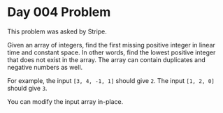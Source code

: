 # Day 004 Problem

This problem was asked by Stripe.

Given an array of integers, find the first missing positive integer in linear time and constant space. In other words, 
find the lowest positive integer that does not exist in the array. The array can contain duplicates and negative numbers
 as well.

For example, the input `[3, 4, -1, 1]` should give `2`. The input `[1, 2, 0]` should give `3`.

You can modify the input array in-place.
